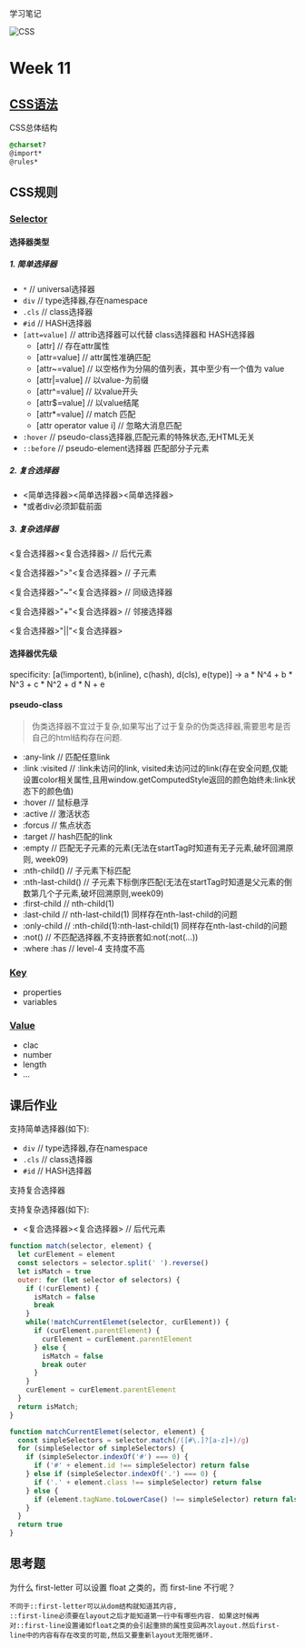 学习笔记



![CSS](https://tva1.sinaimg.cn/large/008eGmZEly1gmimysm7sqj30u016e141.jpg)

# Week 11

## [CSS语法](https://www.w3.org/TR/CSS21/grammar.html#q25.0)

CSS总体结构

```css
@charset?
@import*
@rules*
```



## CSS规则

### [Selector](https://www.w3.org/TR/selectors-3/)

#### 选择器类型

##### 1. 简单选择器

- `*` // universal选择器
- `div` // type选择器,存在namespace
- `.cls` // class选择器
- `#id` // HASH选择器
- `[att=value]` // attrib选择器可以代替 class选择器和 HASH选择器
  - [attr] // 存在attr属性
  - [attr=value] // attr属性准确匹配
  - [attr~=value] // 以空格作为分隔的值列表，其中至少有一个值为 value
  - [attr|=value] // 以value-为前缀
  - [attr^=value] // 以value开头
  - [attr$=value] // 以value结尾
  - [attr*=value] // match 匹配
  - [attr operator value i] // 忽略大消息匹配
- `:hover` // pseudo-class选择器,匹配元素的特殊状态,无HTML无关
- `::before` // pseudo-element选择器 匹配部分子元素

##### 2. 复合选择器

- <简单选择器><简单选择器><简单选择器>
- *或者div必须卸载前面

##### 3. 复杂选择器

<复合选择器><sp><复合选择器> // 后代元素

<复合选择器>">"<复合选择器> // 子元素

<复合选择器>"~"<复合选择器> // 同级选择器

<复合选择器>"+"<复合选择器> // 邻接选择器

<复合选择器>"||"<复合选择器>



#### 选择器优先级

specificity: [a(!importent), b(inline), c(hash), d(cls), e(type)] ->  a * N^4 + b * N^3 + c * N^2 + d * N + e



#### pseudo-class

> 伪类选择器不宜过于复杂,如果写出了过于复杂的伪类选择器,需要思考是否自己的html结构存在问题.

- :any-link // 匹配任意link
- :link  :visited //  :link未访问的link, visited未访问过的link(存在安全问题,仅能设置color相关属性,且用window.getComputedStyle返回的颜色始终未:link状态下的颜色值)
- :hover // 鼠标悬浮
- :active // 激活状态
- :forcus // 焦点状态
- :target // hash匹配的link
- :empty // 匹配无子元素的元素(无法在startTag时知道有无子元素,破坏回溯原则, week09)
- :nth-child() // 子元素下标匹配
- :nth-last-child() // 子元素下标倒序匹配(无法在startTag时知道是父元素的倒数第几个子元素,破坏回溯原则,week09)
- :first-child // nth-child(1)
- :last-child // nth-last-child(1) 同样存在nth-last-child的问题
- :only-child // :nth-child(1):nth-last-child(1) 同样存在nth-last-child的问题
- :not() // 不匹配选择器,不支持嵌套如:not(:not(...))
- :where :has // level-4 支持度不高

### [Key](https://www.w3.org/TR/css-variables/)

- properties
- variables

### [Value](https://www.w3.org/TR/css-values-4/)

- clac
- number
- length
- ...



## 课后作业

支持简单选择器(如下):

- `div` // type选择器,存在namespace
- `.cls` // class选择器
- `#id` // HASH选择器

支持复合选择器

支持复杂选择器(如下):

- <复合选择器><sp><复合选择器> // 后代元素

```js
function match(selector, element) {
  let curElement = element
  const selectors = selector.split(' ').reverse()
  let isMatch = true
  outer: for (let selector of selectors) {
    if (!curElement) {
      isMatch = false
      break
    }
    while(!matchCurrentElemet(selector, curElement)) {
      if (curElement.parentElement) {
        curElement = curElement.parentElement
      } else {
        isMatch = false
        break outer
      }
    }
    curElement = curElement.parentElement
  }
  return isMatch;
}

function matchCurrentElemet(selector, element) {
  const simpleSelectors = selector.match(/([#\.]?[a-z]+)/g)
  for (simpleSelector of simpleSelectors) {
    if (simpleSelector.indexOf('#') === 0) {
      if ('#' + element.id !== simpleSelector) return false
    } else if (simpleSelector.indexOf('.') === 0) {
      if ('.' + element.class !== simpleSelector) return false
    } else {
      if (element.tagName.toLowerCase() !== simpleSelector) return false
    }
  }
  return true
}
```



## 思考题

为什么 first-letter 可以设置 float 之类的，而 first-line 不行呢？

```
不同于::first-letter可以从dom结构就知道其内容,
::first-line必须要在layout之后才能知道第一行中有哪些内容. 如果这时候再对::first-line设置诸如float之类的会引起重排的属性变回再次layout.然后first-line中的内容有存在改变的可能,然后又要重新layout无限死循环.
```



